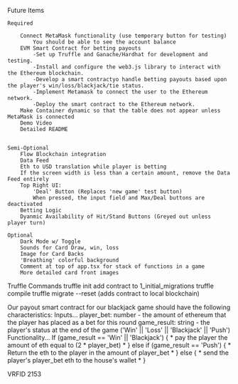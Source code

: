 Future Items

    Required

        Connect MetaMask functionality (use temporary button for testing)
            You should be able to see the account balance
        EVM Smart Contract for betting payouts
            -Set up Truffle and Ganache/Hardhat for development and testing.
            -Install and configure the web3.js library to interact with the Ethereum blockchain.
            -Develop a smart contractyo handle betting payouts based upon the player's win/loss/blackjack/tie status.
            -Implement Metamask to connect the user to the Ethereum network.
            -Deploy the smart contract to the Ethereum network.
        Make Container dynamic so that the table does not appear unless MetaMask is connected
        Demo Video
        Detailed README


    Semi-Optional
        Flow Blockchain integration
        Data Feed
        Eth to USD translation while player is betting
        If the screen width is less than a certain amount, remove the Data Feed entirely
        Top Right UI:
            'Deal' Button (Replaces 'new game' test button)
            When pressed, the input field and Max/Deal buttons are deactivated
        Betting Logic
        Dyanmic Availability of Hit/Stand Buttons (Greyed out unless player turn)

    Optional
        Dark Mode w/ Toggle
        Sounds for Card Draw, win, loss
        Image for Card Backs
        'Breathing' colorful background
        Comment at top of app.tsx for stack of functions in a game
        More detailed card front images


Truffle Commands
    truffle init
    add contract to 1_initial_migrations
    truffle compile
    truffle migrate --reset (adds contract to local blockchain)


Our payout smart contract for our blackjack game should have the following characteristics:
Inputs... 
    player_bet: number - the amount of ethereum that the player has placed as a bet for this round 
    game_result: string - the player's status at the end of the game ('Win' || 'Loss' || 'Blackjack' || 'Push')
Functionality... If (game_result == 'Win' || 'Blackjack') {
                   * pay the player the amount of eth equal to (2 * player_bet) *
                } else if (game_result == 'Push') {
                    * Return the eth to the player in the amount of player_bet *
                } else {
                    * send the player's player_bet eth to the house's wallet *
                }


VRFID 2153